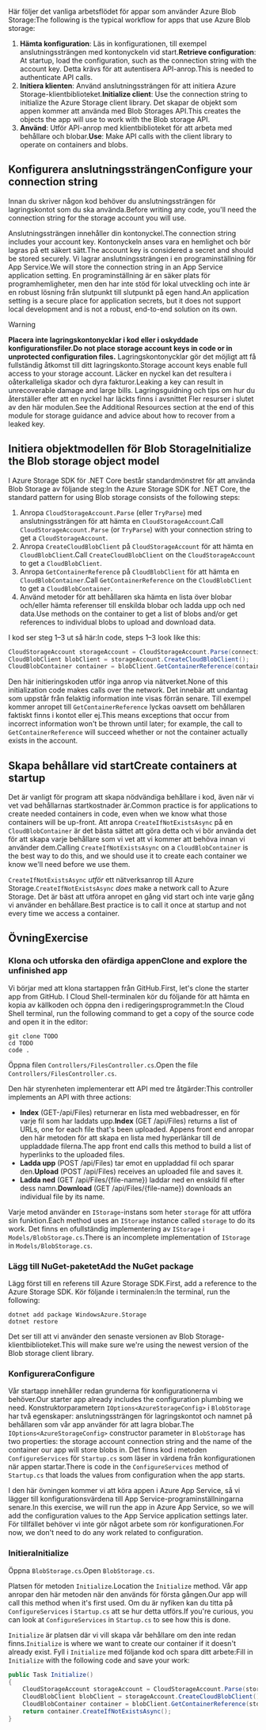 <span data-ttu-id="267bc-101">Här följer det vanliga arbetsflödet för appar som använder Azure Blob Storage:</span><span class="sxs-lookup"><span data-stu-id="267bc-101">The following is the typical workflow for apps that use Azure Blob storage:</span></span>

1. <span data-ttu-id="267bc-102">**Hämta konfiguration**: Läs in konfigurationen, till exempel anslutningssträngen med kontonyckeln vid start.</span><span class="sxs-lookup"><span data-stu-id="267bc-102">**Retrieve configuration**: At startup, load the configuration, such as the connection string with the account key.</span></span> <span data-ttu-id="267bc-103">Detta krävs för att autentisera API-anrop.</span><span class="sxs-lookup"><span data-stu-id="267bc-103">This is needed to authenticate API calls.</span></span>
1. <span data-ttu-id="267bc-104">**Initiera klienten**: Använd anslutningssträngen för att initiera Azure Storage-klientbiblioteket.</span><span class="sxs-lookup"><span data-stu-id="267bc-104">**Initialize client**: Use the connection string to initialize the Azure Storage client library.</span></span> <span data-ttu-id="267bc-105">Det skapar de objekt som appen kommer att använda med Blob Storages API.</span><span class="sxs-lookup"><span data-stu-id="267bc-105">This creates the objects the app will use to work with the Blob storage API.</span></span>
1. <span data-ttu-id="267bc-106">**Använd**: Utför API-anrop med klientbiblioteket för att arbeta med behållare och blobar.</span><span class="sxs-lookup"><span data-stu-id="267bc-106">**Use**: Make API calls with the client library to operate on containers and blobs.</span></span>

## <a name="configure-your-connection-string"></a><span data-ttu-id="267bc-107">Konfigurera anslutningssträngen</span><span class="sxs-lookup"><span data-stu-id="267bc-107">Configure your connection string</span></span>

<span data-ttu-id="267bc-108">Innan du skriver någon kod behöver du anslutningssträngen för lagringskontot som du ska använda.</span><span class="sxs-lookup"><span data-stu-id="267bc-108">Before writing any code, you'll need the connection string for the storage account you will use.</span></span> 

<span data-ttu-id="267bc-109">Anslutningssträngen innehåller din kontonyckel.</span><span class="sxs-lookup"><span data-stu-id="267bc-109">The connection string includes your account key.</span></span> <span data-ttu-id="267bc-110">Kontonyckeln anses vara en hemlighet och bör lagras på ett säkert sätt.</span><span class="sxs-lookup"><span data-stu-id="267bc-110">The account key is considered a secret and should be stored securely.</span></span> <span data-ttu-id="267bc-111">Vi lagrar anslutningssträngen i en programinställning för App Service.</span><span class="sxs-lookup"><span data-stu-id="267bc-111">We will store the connection string in an App Service application setting.</span></span> <span data-ttu-id="267bc-112">En programinställning är en säker plats för programhemligheter, men den har inte stöd för lokal utveckling och inte är en robust lösning från slutpunkt till slutpunkt på egen hand.</span><span class="sxs-lookup"><span data-stu-id="267bc-112">An application setting is a secure place for application secrets, but it does not support local development and is not a robust, end-to-end solution on its own.</span></span>

> [!WARNING]
> <span data-ttu-id="267bc-113">**Placera inte lagringskontonycklar i kod eller i oskyddade konfigurationsfiler.**</span><span class="sxs-lookup"><span data-stu-id="267bc-113">**Do not place storage account keys in code or in unprotected configuration files.**</span></span> <span data-ttu-id="267bc-114">Lagringskontonycklar gör det möjligt att få fullständig åtkomst till ditt lagringskonto.</span><span class="sxs-lookup"><span data-stu-id="267bc-114">Storage account keys enable full access to your storage account.</span></span> <span data-ttu-id="267bc-115">Läcker en nyckel kan det resultera i oåterkalleliga skador och dyra fakturor.</span><span class="sxs-lookup"><span data-stu-id="267bc-115">Leaking a key can result in unrecoverable damage and large bills.</span></span> <span data-ttu-id="267bc-116">Lagringsguidning och tips om hur du återställer efter att en nyckel har läckts finns i avsnittet Fler resurser i slutet av den här modulen.</span><span class="sxs-lookup"><span data-stu-id="267bc-116">See the Additional Resources section at the end of this module for storage guidance and advice about how to recover from a leaked key.</span></span>

## <a name="initialize-the-blob-storage-object-model"></a><span data-ttu-id="267bc-117">Initiera objektmodellen för Blob Storage</span><span class="sxs-lookup"><span data-stu-id="267bc-117">Initialize the Blob storage object model</span></span>

<span data-ttu-id="267bc-118">I Azure Storage SDK för .NET Core består standardmönstret för att använda Blob Storage av följande steg:</span><span class="sxs-lookup"><span data-stu-id="267bc-118">In the Azure Storage SDK for .NET Core, the standard pattern for using Blob storage consists of the following steps:</span></span>

1. <span data-ttu-id="267bc-119">Anropa `CloudStorageAccount.Parse` (eller `TryParse`) med anslutningssträngen för att hämta en `CloudStorageAccount`.</span><span class="sxs-lookup"><span data-stu-id="267bc-119">Call `CloudStorageAccount.Parse` (or `TryParse`) with your connection string to get a `CloudStorageAccount`.</span></span>
1. <span data-ttu-id="267bc-120">Anropa `CreateCloudBlobClient` på `CloudStorageAccount` för att hämta en `CloudBlobClient`.</span><span class="sxs-lookup"><span data-stu-id="267bc-120">Call `CreateCloudBlobClient` on the `CloudStorageAccount` to get a `CloudBlobClient`.</span></span>
1. <span data-ttu-id="267bc-121">Anropa `GetContainerReference` på `CloudBlobClient` för att hämta en `CloudBlobContainer`.</span><span class="sxs-lookup"><span data-stu-id="267bc-121">Call `GetContainerReference` on the `CloudBlobClient` to get a `CloudBlobContainer`.</span></span>
1. <span data-ttu-id="267bc-122">Använd metoder för att behållaren ska hämta en lista över blobar och/eller hämta referenser till enskilda blobar och ladda upp och ned data.</span><span class="sxs-lookup"><span data-stu-id="267bc-122">Use methods on the container to get a list of blobs and/or get references to individual blobs to upload and download data.</span></span>

<span data-ttu-id="267bc-123">I kod ser steg 1&ndash;3 ut så här:</span><span class="sxs-lookup"><span data-stu-id="267bc-123">In code, steps 1&ndash;3 look like this:</span></span>

```csharp
CloudStorageAccount storageAccount = CloudStorageAccount.Parse(connectionString); // or TryParse()
CloudBlobClient blobClient = storageAccount.CreateCloudBlobClient();
CloudBlobContainer container = blobClient.GetContainerReference(containerName);
```

<span data-ttu-id="267bc-124">Den här initieringskoden utför inga anrop via nätverket.</span><span class="sxs-lookup"><span data-stu-id="267bc-124">None of this initialization code makes calls over the network.</span></span> <span data-ttu-id="267bc-125">Det innebär att undantag som uppstår från felaktig information inte visas förrän senare. Till exempel kommer anropet till `GetContainerReference` lyckas oavsett om behållaren faktiskt finns i kontot eller ej.</span><span class="sxs-lookup"><span data-stu-id="267bc-125">This means exceptions that occur from incorrect information won't be thrown until later; for example, the call to `GetContainerReference` will succeed whether or not the container actually exists in the account.</span></span>

## <a name="create-containers-at-startup"></a><span data-ttu-id="267bc-126">Skapa behållare vid start</span><span class="sxs-lookup"><span data-stu-id="267bc-126">Create containers at startup</span></span>

<span data-ttu-id="267bc-127">Det är vanligt för program att skapa nödvändiga behållare i kod, även när vi vet vad behållarnas startkostnader är.</span><span class="sxs-lookup"><span data-stu-id="267bc-127">Common practice is for applications to create needed containers in code, even when we know what those containers will be up-front.</span></span> <span data-ttu-id="267bc-128">Att anropa `CreateIfNotExistsAsync` på en `CloudBlobContainer` är det bästa sättet att göra detta och vi bör använda det för att skapa varje behållare som vi vet att vi kommer att behöva innan vi använder dem.</span><span class="sxs-lookup"><span data-stu-id="267bc-128">Calling `CreateIfNotExistsAsync` on a `CloudBlobContainer` is the best way to do this, and we should use it to create each container we know we'll need before we use them.</span></span>

<span data-ttu-id="267bc-129">`CreateIfNotExistsAsync` *utför* ett nätverksanrop till Azure Storage.</span><span class="sxs-lookup"><span data-stu-id="267bc-129">`CreateIfNotExistsAsync` *does* make a network call to Azure Storage.</span></span> <span data-ttu-id="267bc-130">Det är bäst att utföra anropet en gång vid start och inte varje gång vi använder en behållare.</span><span class="sxs-lookup"><span data-stu-id="267bc-130">Best practice is to call it once at startup and not every time we access a container.</span></span>

## <a name="exercise"></a><span data-ttu-id="267bc-131">Övning</span><span class="sxs-lookup"><span data-stu-id="267bc-131">Exercise</span></span>

### <a name="clone-and-explore-the-unfinished-app"></a><span data-ttu-id="267bc-132">Klona och utforska den ofärdiga appen</span><span class="sxs-lookup"><span data-stu-id="267bc-132">Clone and explore the unfinished app</span></span>

<span data-ttu-id="267bc-133">Vi börjar med att klona startappen från GitHub.</span><span class="sxs-lookup"><span data-stu-id="267bc-133">First, let's clone the starter app from GitHub.</span></span> <span data-ttu-id="267bc-134">I Cloud Shell-terminalen kör du följande för att hämta en kopia av källkoden och öppna den i redigeringsprogrammet:</span><span class="sxs-lookup"><span data-stu-id="267bc-134">In the Cloud Shell terminal, run the following command to get a copy of the source code and open it in the editor:</span></span>

```console
git clone TODO
cd TODO
code .
```

<span data-ttu-id="267bc-135">Öppna filen `Controllers/FilesController.cs`.</span><span class="sxs-lookup"><span data-stu-id="267bc-135">Open the file `Controllers/FilesController.cs`.</span></span>

<span data-ttu-id="267bc-136">Den här styrenheten implementerar ett API med tre åtgärder:</span><span class="sxs-lookup"><span data-stu-id="267bc-136">This controller implements an API with three actions:</span></span>

* <span data-ttu-id="267bc-137">**Index** (GET-/api/Files) returnerar en lista med webbadresser, en för varje fil som har laddats upp.</span><span class="sxs-lookup"><span data-stu-id="267bc-137">**Index** (GET /api/Files) returns a list of URLs, one for each file that's been uploaded.</span></span> <span data-ttu-id="267bc-138">Appens front end anropar den här metoden för att skapa en lista med hyperlänkar till de uppladdade filerna.</span><span class="sxs-lookup"><span data-stu-id="267bc-138">The app front end calls this method to build a list of hyperlinks to the uploaded files.</span></span>
* <span data-ttu-id="267bc-139">**Ladda upp** (POST /api/Files) tar emot en uppladdad fil och sparar den.</span><span class="sxs-lookup"><span data-stu-id="267bc-139">**Upload** (POST /api/Files) receives an uploaded file and saves it.</span></span>
* <span data-ttu-id="267bc-140">**Ladda ned** (GET /api/Files/{file-name}) laddar ned en enskild fil efter dess namn.</span><span class="sxs-lookup"><span data-stu-id="267bc-140">**Download** (GET /api/Files/{file-name}) downloads an individual file by its name.</span></span>

<span data-ttu-id="267bc-141">Varje metod använder en `IStorage`-instans som heter `storage` för att utföra sin funktion.</span><span class="sxs-lookup"><span data-stu-id="267bc-141">Each method uses an `IStorage` instance called `storage` to do its work.</span></span> <span data-ttu-id="267bc-142">Det finns en ofullständig implementering av `IStorage` i `Models/BlobStorage.cs`.</span><span class="sxs-lookup"><span data-stu-id="267bc-142">There is an incomplete implementation of `IStorage` in  `Models/BlobStorage.cs`.</span></span>

### <a name="add-the-nuget-package"></a><span data-ttu-id="267bc-143">Lägg till NuGet-paketet</span><span class="sxs-lookup"><span data-stu-id="267bc-143">Add the NuGet package</span></span>

<span data-ttu-id="267bc-144">Lägg först till en referens till Azure Storage SDK.</span><span class="sxs-lookup"><span data-stu-id="267bc-144">First, add a reference to the Azure Storage SDK.</span></span> <span data-ttu-id="267bc-145">Kör följande i terminalen:</span><span class="sxs-lookup"><span data-stu-id="267bc-145">In the terminal, run the following:</span></span>

```console
dotnet add package WindowsAzure.Storage
dotnet restore
```

<span data-ttu-id="267bc-146">Det ser till att vi använder den senaste versionen av Blob Storage-klientbiblioteket.</span><span class="sxs-lookup"><span data-stu-id="267bc-146">This will make sure we're using the newest version of the Blob storage client library.</span></span>

### <a name="configure"></a><span data-ttu-id="267bc-147">Konfigurera</span><span class="sxs-lookup"><span data-stu-id="267bc-147">Configure</span></span>

<span data-ttu-id="267bc-148">Vår startapp innehåller redan grunderna för konfigurationerna vi behöver.</span><span class="sxs-lookup"><span data-stu-id="267bc-148">Our starter app already includes the configuration plumbing we need.</span></span> <span data-ttu-id="267bc-149">Konstruktorparametern `IOptions<AzureStorageConfig>` i `BlobStorage` har två egenskaper: anslutningssträngen för lagringskontot och namnet på behållaren som vår app använder för att lagra blobar.</span><span class="sxs-lookup"><span data-stu-id="267bc-149">The `IOptions<AzureStorageConfig>` constructor parameter in `BlobStorage` has two properties: the storage account connection string and the name of the container our app will store blobs in.</span></span> <span data-ttu-id="267bc-150">Det finns kod i metoden `ConfigureServices` för `Startup.cs` som läser in värdena från konfigurationen när appen startar.</span><span class="sxs-lookup"><span data-stu-id="267bc-150">There is code in the `ConfigureServices` method of `Startup.cs` that loads the values from configuration when the app starts.</span></span>

<span data-ttu-id="267bc-151">I den här övningen kommer vi att köra appen i Azure App Service, så vi lägger till konfigurationsvärdena till App Service-programinställningarna senare.</span><span class="sxs-lookup"><span data-stu-id="267bc-151">In this exercise, we will run the app in Azure App Service, so we will add the configuration values to the App Service application settings later.</span></span> <span data-ttu-id="267bc-152">För tillfället behöver vi inte gör något arbete som rör konfigurationen.</span><span class="sxs-lookup"><span data-stu-id="267bc-152">For now, we don't need to do any work related to configuration.</span></span>

### <a name="initialize"></a><span data-ttu-id="267bc-153">Initiera</span><span class="sxs-lookup"><span data-stu-id="267bc-153">Initialize</span></span>

<span data-ttu-id="267bc-154">Öppna `BlobStorage.cs`.</span><span class="sxs-lookup"><span data-stu-id="267bc-154">Open `BlobStorage.cs`.</span></span>

<span data-ttu-id="267bc-155">Platsen för metoden `Initialize`.</span><span class="sxs-lookup"><span data-stu-id="267bc-155">Location the `Initialize` method.</span></span> <span data-ttu-id="267bc-156">Vår app anropar den här metoden när den används för första gången.</span><span class="sxs-lookup"><span data-stu-id="267bc-156">Our app will call this method when it's first used.</span></span> <span data-ttu-id="267bc-157">Om du är nyfiken kan du titta på `ConfigureServices` i `Startup.cs` att se hur detta utförs.</span><span class="sxs-lookup"><span data-stu-id="267bc-157">If you're curious, you can look at `ConfigureServices` in `Startup.cs` to see how this is done.</span></span> 

<span data-ttu-id="267bc-158">`Initialize` är platsen där vi vill skapa vår behållare om den inte redan finns.</span><span class="sxs-lookup"><span data-stu-id="267bc-158">`Initialize` is where we want to create our container if it doesn't already exist.</span></span> <span data-ttu-id="267bc-159">Fyll i `Initialize` med följande kod och spara ditt arbete:</span><span class="sxs-lookup"><span data-stu-id="267bc-159">Fill in `Initialize` with the following code and save your work:</span></span>

```csharp
public Task Initialize()
{
    CloudStorageAccount storageAccount = CloudStorageAccount.Parse(storageConfig.ConnectionString);
    CloudBlobClient blobClient = storageAccount.CreateCloudBlobClient();
    CloudBlobContainer container = blobClient.GetContainerReference(storageConfig.FileContainerName);
    return container.CreateIfNotExistsAsync();
}
```